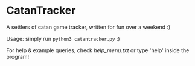 # CatanTracker
A settlers of catan game tracker, written for fun over a weekend :)

Usage: simply run `python3 catantracker.py` :)

For help & example queries, check *help_menu.txt* or type 'help' inside the program!
